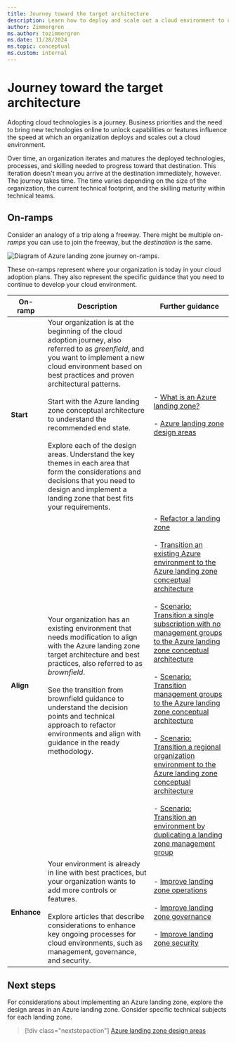 ```yaml
---
title: Journey toward the target architecture
description: Learn how to deploy and scale out a cloud environment to ultimately implement the target architecture for Azure landing zones.
author: Zimmergren
ms.author: tozimmergren
ms.date: 11/28/2024
ms.topic: conceptual
ms.custom: internal
---
```


# Journey toward the target architecture

Adopting cloud technologies is a journey. Business priorities and the need to bring new technologies online to unlock capabilities or features influence the speed at which an organization deploys and scales out a cloud environment.

Over time, an organization iterates and matures the deployed technologies, processes, and skilling needed to progress toward that destination. This iteration doesn't mean you arrive at the destination immediately, however. The journey takes time. The time varies depending on the size of the organization, the current technical footprint, and the skilling maturity within technical teams.

## On-ramps

Consider an analogy of a trip along a freeway. There might be multiple *on-ramps* you can use to join the freeway, but the *destination* is the same.

![Diagram of Azure landing zone journey on-ramps.](../../_images/ready/alz-journey.png)

These on-ramps represent where your organization is today in your cloud adoption plans. They also represent the specific guidance that you need to continue to develop your cloud environment.

| On-ramp | Description | Further guidance |
|--|--|--|
| **Start** | Your organization is at the beginning of the cloud adoption journey, also referred to as *greenfield*, and you want to implement a new cloud environment based on best practices and proven architectural patterns. <br><br> Start with the Azure landing zone conceptual architecture to understand the recommended end state. <br><br> Explore each of the design areas. Understand the key themes in each area that form the considerations and decisions that you need to design and implement a landing zone that best fits your requirements. | - [What is an Azure landing zone?](./index.md) <br><br> - [Azure landing zone design areas](./design-areas.md) |
| **Align** | Your organization has an existing environment that needs modification to align with the Azure landing zone target architecture and best practices, also referred to as *brownfield*. <br><br> See the transition from brownfield guidance to understand the decision points and technical approach to refactor environments and align with guidance in the ready methodology. | - [Refactor a landing zone](./refactor.md) <br><br> - [Transition an existing Azure environment to the Azure landing zone conceptual architecture](./../enterprise-scale/transition.md) <br><br> - [Scenario: Transition a single subscription with no management groups to the Azure landing zone conceptual architecture](./align-scenario-single-subscription.md) <br><br> - [Scenario: Transition management groups to the Azure landing zone conceptual architecture](./align-scenario-multiple-management-groups.md) <br><br> - [Scenario: Transition a regional organization environment to the Azure landing zone conceptual architecture](./align-scenario-regional-org.md) <br><br> - [Scenario: Transition an environment by duplicating a landing zone management group](./align-approach-duplicate-brownfield-audit-only.md) |
| **Enhance** | Your environment is already in line with best practices, but your organization wants to add more controls or features. <br><br> Explore articles that describe considerations to enhance key ongoing processes for cloud environments, such as management, governance, and security. | - [Improve landing zone operations](../considerations/landing-zone-operations.md) <br><br> - [Improve landing zone governance](../considerations/landing-zone-governance.md) <br><br> - [Improve landing zone security](../considerations/landing-zone-security.md) |

## Next steps

For considerations about implementing an Azure landing zone, explore the design areas in an Azure landing zone. Consider specific technical subjects for each landing zone.

> [!div class="nextstepaction"]
> [Azure landing zone design areas](./design-areas.md)
